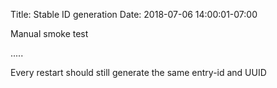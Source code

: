 Title: Stable ID generation
Date: 2018-07-06 14:00:01-07:00

Manual smoke test

.....

Every restart should still generate the same entry-id and UUID
